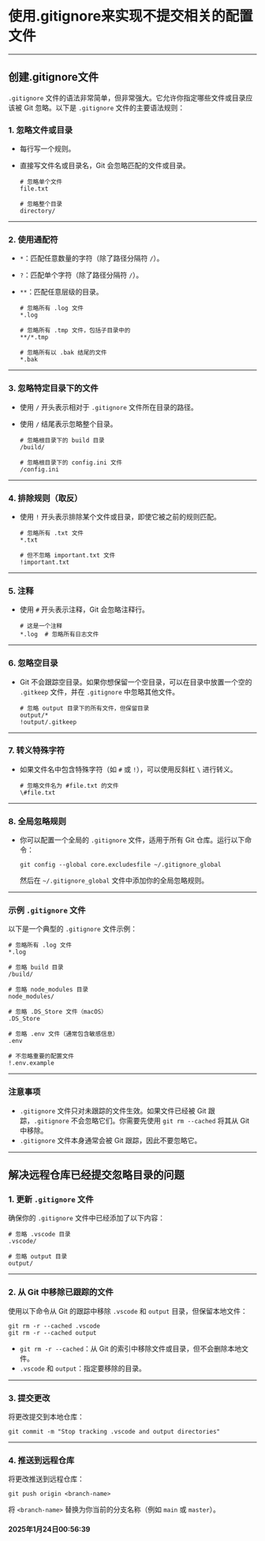 # 使用.gitignore来实现不提交相关的配置文件

---

## 创建.gitignore文件

`.gitignore` 文件的语法非常简单，但非常强大。它允许你指定哪些文件或目录应该被 Git 忽略。以下是 `.gitignore` 文件的主要语法规则：

### 1. **忽略文件或目录**

* 每行写一个规则。

* 直接写文件名或目录名，Git 会忽略匹配的文件或目录。

	```
	# 忽略单个文件
	file.txt
	
	# 忽略整个目录
	directory/
	```

------

### 2. **使用通配符**

* `*`：匹配任意数量的字符（除了路径分隔符 `/`）。

* `?`：匹配单个字符（除了路径分隔符 `/`）。

* `**`：匹配任意层级的目录。

	```
	# 忽略所有 .log 文件
	*.log
	
	# 忽略所有 .tmp 文件，包括子目录中的
	**/*.tmp
	
	# 忽略所有以 .bak 结尾的文件
	*.bak
	```

------

### 3. **忽略特定目录下的文件**

* 使用 `/` 开头表示相对于 `.gitignore` 文件所在目录的路径。

* 使用 `/` 结尾表示忽略整个目录。

	```
	# 忽略根目录下的 build 目录
	/build/
	
	# 忽略根目录下的 config.ini 文件
	/config.ini
	```

------

### 4. **排除规则（取反）**

* 使用 `!` 开头表示排除某个文件或目录，即使它被之前的规则匹配。

	```
	# 忽略所有 .txt 文件
	*.txt
	
	# 但不忽略 important.txt 文件
	!important.txt
	```

------

### 5. **注释**

* 使用 `#` 开头表示注释，Git 会忽略注释行。

	```
	# 这是一个注释
	*.log  # 忽略所有日志文件
	```

------

### 6. **忽略空目录**

* Git 不会跟踪空目录。如果你想保留一个空目录，可以在目录中放置一个空的 `.gitkeep` 文件，并在 `.gitignore` 中忽略其他文件。

	```
	# 忽略 output 目录下的所有文件，但保留目录
	output/*
	!output/.gitkeep
	```

------

### 7. **转义特殊字符**

* 如果文件名中包含特殊字符（如 `#` 或 `!`），可以使用反斜杠 `\` 进行转义。

	```
	# 忽略文件名为 #file.txt 的文件
	\#file.txt
	```

------

### 8. **全局忽略规则**

* 你可以配置一个全局的 `.gitignore` 文件，适用于所有 Git 仓库。运行以下命令：

	```
	git config --global core.excludesfile ~/.gitignore_global
	```

	然后在 `~/.gitignore_global` 文件中添加你的全局忽略规则。

------

### 示例 `.gitignore` 文件

以下是一个典型的 `.gitignore` 文件示例：

```
# 忽略所有 .log 文件
*.log

# 忽略 build 目录
/build/

# 忽略 node_modules 目录
node_modules/

# 忽略 .DS_Store 文件（macOS）
.DS_Store

# 忽略 .env 文件（通常包含敏感信息）
.env

# 不忽略重要的配置文件
!.env.example
```

------

### 注意事项

* `.gitignore` 文件只对未跟踪的文件生效。如果文件已经被 Git 跟踪，`.gitignore` 不会忽略它们。你需要先使用 `git rm --cached` 将其从 Git 中移除。
* `.gitignore` 文件本身通常会被 Git 跟踪，因此不要忽略它。

---



## 解决远程仓库已经提交忽略目录的问题

### 1. 更新 `.gitignore` 文件

确保你的 `.gitignore` 文件中已经添加了以下内容：

```
# 忽略 .vscode 目录
.vscode/

# 忽略 output 目录
output/
```

------

### 2. 从 Git 中移除已跟踪的文件

使用以下命令从 Git 的跟踪中移除 `.vscode` 和 `output` 目录，但保留本地文件：

```
git rm -r --cached .vscode
git rm -r --cached output
```

* `git rm -r --cached`：从 Git 的索引中移除文件或目录，但不会删除本地文件。
* `.vscode` 和 `output`：指定要移除的目录。

------

### 3. 提交更改

将更改提交到本地仓库：

```
git commit -m "Stop tracking .vscode and output directories"
```

------

### 4. 推送到远程仓库

将更改推送到远程仓库：

```
git push origin <branch-name>
```

将 `<branch-name>` 替换为你当前的分支名称（例如 `main` 或 `master`）。

#### 2025年1月24日00:56:39